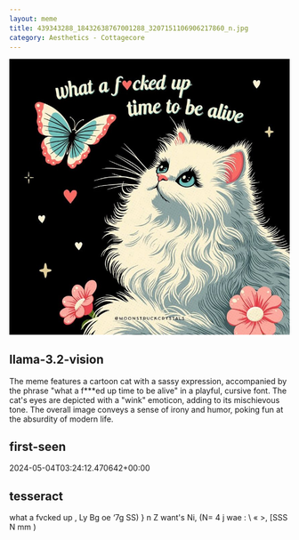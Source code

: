 ```yaml
---
layout: meme
title: 439343288_18432638767001288_3207151106906217860_n.jpg
category: Aesthetics - Cottagecore
---
```


<div markdown="0"><a href="439343288_18432638767001288_3207151106906217860_n.jpg"><img class="photo" src="439343288_18432638767001288_3207151106906217860_n.jpg" /></a>

<h2>llama-3.2-vision</h2>
<p title="Llama-3.2-11B is a really good model that probably gets the visual details right but doesn't understand literary or media references, and often fails to accurately represent the physical arrangement of objects and the implied relationships between the objects.">The meme features a cartoon cat with a sassy expression, accompanied by the phrase &quot;what a f***ed up time to be alive&quot; in a playful, cursive font. The cat&#x27;s eyes are depicted with a &quot;wink&quot; emoticon, adding to its mischievous tone. The overall image conveys a sense of irony and humor, poking fun at the absurdity of modern life.</p>

<h2>first-seen</h2>
<p title="Because Git doesn't preserve file modification times, this metadata file contains the file's modification time when it was added to the library.">2024-05-04T03:24:12.470642+00:00</p>

<h2>tesseract</h2>
<p title="Tesseract is often terrible and just gives a lot of nonsense characters, but it used to be the state of the art, and usually it is better at correctly representing text than llama-3.2-vision-11b.">what a fvcked up , Ly Bg oe ‘7g SS) &#125; n Z want&#x27;s Ni, (N= 4 j wae : \ « &gt;, [SSS N mm )</p>

</div>

